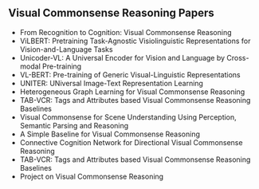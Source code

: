 <h2> Visual Commonsense Reasoning Papers</h2>

<ul>

                             

 <li><a target="_blank" href="https://github.com/manjunath5496/Visual-Commonsense-Reasoning-Papers/blob/master/vcr(1).pdf" style="text-decoration:none;">From Recognition to Cognition: Visual Commonsense Reasoning</a></li>

 <li><a target="_blank" href="https://github.com/manjunath5496/Visual-Commonsense-Reasoning-Papers/blob/master/vcr(2).pdf" style="text-decoration:none;">ViLBERT: Pretraining Task-Agnostic Visiolinguistic Representations for Vision-and-Language Tasks</a></li>

<li><a target="_blank" href="https://github.com/manjunath5496/Visual-Commonsense-Reasoning-Papers/blob/master/vcr(3).pdf" style="text-decoration:none;">Unicoder-VL: A Universal Encoder for Vision and Language by Cross-modal Pre-training</a></li>
 <li><a target="_blank" href="https://github.com/manjunath5496/Visual-Commonsense-Reasoning-Papers/blob/master/vcr(4).pdf" style="text-decoration:none;">VL-BERT: Pre-training of Generic Visual-Linguistic Representations</a></li>                              
<li><a target="_blank" href="https://github.com/manjunath5496/Visual-Commonsense-Reasoning-Papers/blob/master/vcr(5).pdf" style="text-decoration:none;">UNITER: UNiversal Image-Text Representation Learning</a></li>
<li><a target="_blank" href="https://github.com/manjunath5496/Visual-Commonsense-Reasoning-Papers/blob/master/vcr(6).pdf" style="text-decoration:none;">Heterogeneous Graph Learning for Visual Commonsense Reasoning</a></li>
 <li><a target="_blank" href="https://github.com/manjunath5496/Visual-Commonsense-Reasoning-Papers/blob/master/vcr(7).pdf" style="text-decoration:none;">TAB-VCR: Tags and Attributes based Visual Commonsense Reasoning Baselines</a></li>

 <li><a target="_blank" href="https://github.com/manjunath5496/Visual-Commonsense-Reasoning-Papers/blob/master/vcr(8).pdf" style="text-decoration:none;"> Visual Commonsense for Scene Understanding Using Perception, Semantic Parsing and Reasoning</a></li>
   <li><a target="_blank" href="https://github.com/manjunath5496/Visual-Commonsense-Reasoning-Papers/blob/master/vcr(9).pdf" style="text-decoration:none;">A Simple Baseline for Visual Commonsense Reasoning</a></li>
  
   
 <li><a target="_blank" href="https://github.com/manjunath5496/Visual-Commonsense-Reasoning-Papers/blob/master/vcr(10).pdf" style="text-decoration:none;">Connective Cognition Network for Directional Visual Commonsense Reasoning</a></li>                              
<li><a target="_blank" href="https://github.com/manjunath5496/Visual-Commonsense-Reasoning-Papers/blob/master/vcr(11).pdf" style="text-decoration:none;">TAB-VCR: Tags and Attributes based Visual Commonsense Reasoning Baselines</a></li>

<li><a target="_blank" href="https://github.com/manjunath5496/Visual-Commonsense-Reasoning-Papers/blob/master/vcr(12).pdf" style="text-decoration:none;">Project on Visual Commonsense Reasoning</a></li>

</ul>
